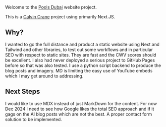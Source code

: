 Welcome to the [Pools Dubai](https://poolsdubai.com) website project.

This is a [Calvin Crane](https://calvincrane.com) project using primarily Next.JS.

## Why?

I wanted to go the full distance and product a static website using Next and Tailwind and other libraries, to test out some workflows and in particular SEO with respect to static sites. They are fast and the CWV scores should be excellent.
I also had never deployed a serious project to GitHub Pages before so that was also tested.
I use a python script backend to produce the blog posts and imagery. MD is limiting the easy use of YouTube embeds which I may get around to addressing.

## Next Steps

I would like to use MDX instead of just MarkDown for the content. For now Dec 2024 I need to see how Google likes the total SEO approach and if it gags on the AI blog posts which are not the best.
A proper contact form solution to be implemented.
